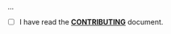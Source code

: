 <!--- Provide a general summary of your changes in the Title above -->

...

- [ ] I have read the **[CONTRIBUTING](https://github.com/owenvoke/laravel-zero-docker/blob/main/.github/CONTRIBUTING.md)** document.
